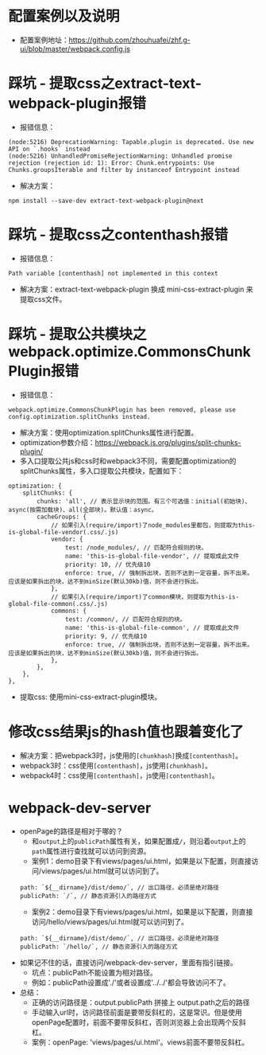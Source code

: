 # 配置案例以及说明
* 配置案例地址：https://github.com/zhouhuafei/zhf.g-ui/blob/master/webpack.config.js

# 踩坑 - 提取css之extract-text-webpack-plugin报错
* 报错信息：
```
(node:5216) DeprecationWarning: Tapable.plugin is deprecated. Use new API on `.hooks` instead
(node:5216) UnhandledPromiseRejectionWarning: Unhandled promise rejection (rejection id: 1): Error: Chunk.entrypoints: Use Chunks.groupsIterable and filter by instanceof Entrypoint instead
```
* 解决方案：
```
npm install --save-dev extract-text-webpack-plugin@next
```

# 踩坑 - 提取css之contenthash报错
* 报错信息：
```
Path variable [contenthash] not implemented in this context
```
* 解决方案：extract-text-webpack-plugin 换成 mini-css-extract-plugin 来提取css文件。

# 踩坑 - 提取公共模块之webpack.optimize.CommonsChunkPlugin报错
* 报错信息：
```
webpack.optimize.CommonsChunkPlugin has been removed, please use config.optimization.splitChunks instead.
```
* 解决方案：使用optimization.splitChunks属性进行配置。
* optimization参数介绍：https://webpack.js.org/plugins/split-chunks-plugin/
* 多入口提取公共js和css时和webpack3不同，需要配置optimization的splitChunks属性，多入口提取公共模块，配置如下：
```
optimization: {
    splitChunks: {
        chunks: 'all', // 表示显示块的范围。有三个可选值：initial(初始块)、async(按需加载块)、all(全部块)。默认值：async。
        cacheGroups: {
            // 如果引入(require/import)了node_modules里都包，则提取为this-is-global-file-vendor(.css/.js)
            vendor: {
                test: /node_modules/, // 匹配符合规则的块。
                name: 'this-is-global-file-vendor', // 提取成此文件
                priority: 10, // 优先级10
                enforce: true, // 强制拆出块，否则不达到一定容量，拆不出来。应该是如果拆出的块，达不到minSize(默认30kb)值，则不会进行拆出。
            },
            // 如果引入(require/import)了common模块，则提取为this-is-global-file-common(.css/.js)
            commons: {
                test: /common/, // 匹配符合规则的块。
                name: 'this-is-global-file-common', // 提取成此文件
                priority: 9, // 优先级10
                enforce: true, // 强制拆出块，否则不达到一定容量，拆不出来。应该是如果拆出的块，达不到minSize(默认30kb)值，则不会进行拆出。
            },
        },
    },
},
```
* 提取css: 使用mini-css-extract-plugin模块。

# 修改css结果js的hash值也跟着变化了
* 解决方案：把webpack3时，js使用的```[chunkhash]```换成```[contenthash]```。
* webpack3时：css使用```[contenthash]```，js使用```[chunkhash]```。
* webpack4时：css使用```[contenthash]```，js使用```[contenthash]```。

# webpack-dev-server
* openPage的路径是相对于哪的？
    - 和```output```上的```publicPath```属性有关，如果配置成```/```，则沿着```output```上的```path```属性进行查找就可以访问到资源。
    - 案例1：demo目录下有views/pages/ui.html，如果是以下配置，则直接访问/views/pages/ui.html就可以访问到了。
    ```
    path: `${__dirname}/dist/demo/`, // 出口路径，必须是绝对路径
    publicPath: `/`, // 静态资源引入的路径方式
    ```
    - 案例2：demo目录下有views/pages/ui.html，如果是以下配置，则直接访问/hello/views/pages/ui.html就可以访问到了。
    ```
    path: `${__dirname}/dist/demo/`, // 出口路径，必须是绝对路径
    publicPath: `/hello/`, // 静态资源引入的路径方式
    ```
* 如果记不住的话，直接访问/webpack-dev-server，里面有指引链接。
    - 坑点：publicPath不能设置为相对路径。
    - 例如：publicPath设置成'./'或者设置成'../../'都会导致访问不了。
* 总结：
    - 正确的访问路径是：output.publicPath 拼接上 output.path之后的路径
    - 手动输入url时，访问路径前面是要带反斜杠的，这是常识。但是使用openPage配置时，前面不要带反斜杠，否则浏览器上会出现两个反斜杠。
    - 案例：openPage: 'views/pages/ui.html'。views前面不要带反斜杠。
